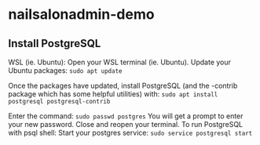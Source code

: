 # nailsalonadmin-demo

## Install PostgreSQL
WSL (ie. Ubuntu):
Open your WSL terminal (ie. Ubuntu).
Update your Ubuntu packages:
```sudo apt update```

Once the packages have updated, install PostgreSQL (and the -contrib package which has some helpful utilities) with: 
```sudo apt install postgresql postgresql-contrib```

Enter the command: ```sudo passwd postgres```
You will get a prompt to enter your new password.
Close and reopen your terminal.
To run PostgreSQL with psql shell:
Start your postgres service: ```sudo service postgresql start```
